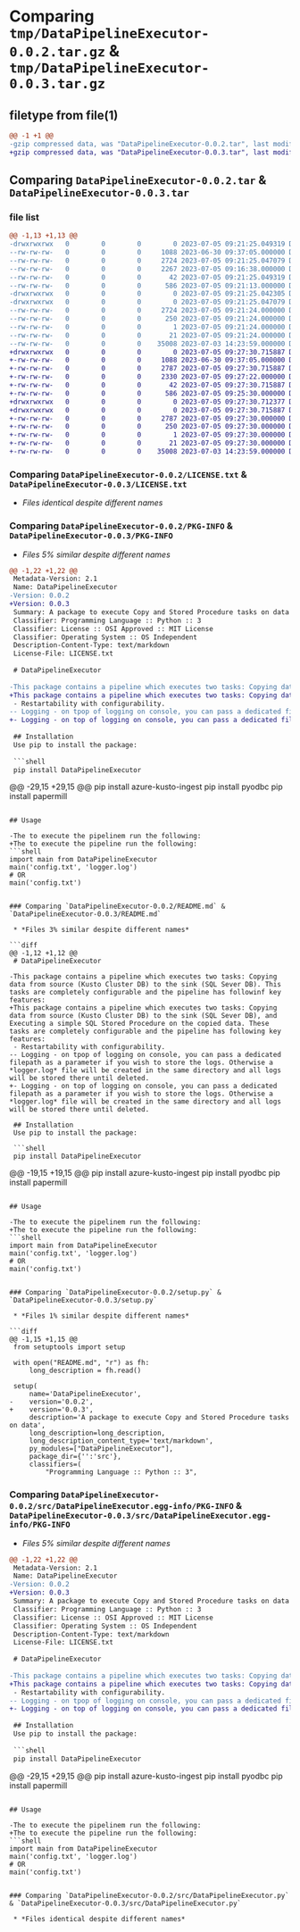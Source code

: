 # Comparing `tmp/DataPipelineExecutor-0.0.2.tar.gz` & `tmp/DataPipelineExecutor-0.0.3.tar.gz`

## filetype from file(1)

```diff
@@ -1 +1 @@
-gzip compressed data, was "DataPipelineExecutor-0.0.2.tar", last modified: Wed Jul  5 09:21:25 2023, max compression
+gzip compressed data, was "DataPipelineExecutor-0.0.3.tar", last modified: Wed Jul  5 09:27:30 2023, max compression
```

## Comparing `DataPipelineExecutor-0.0.2.tar` & `DataPipelineExecutor-0.0.3.tar`

### file list

```diff
@@ -1,13 +1,13 @@
-drwxrwxrwx   0        0        0        0 2023-07-05 09:21:25.049319 DataPipelineExecutor-0.0.2/
--rw-rw-rw-   0        0        0     1088 2023-06-30 09:37:05.000000 DataPipelineExecutor-0.0.2/LICENSE.txt
--rw-rw-rw-   0        0        0     2724 2023-07-05 09:21:25.047079 DataPipelineExecutor-0.0.2/PKG-INFO
--rw-rw-rw-   0        0        0     2267 2023-07-05 09:16:38.000000 DataPipelineExecutor-0.0.2/README.md
--rw-rw-rw-   0        0        0       42 2023-07-05 09:21:25.049319 DataPipelineExecutor-0.0.2/setup.cfg
--rw-rw-rw-   0        0        0      586 2023-07-05 09:21:13.000000 DataPipelineExecutor-0.0.2/setup.py
-drwxrwxrwx   0        0        0        0 2023-07-05 09:21:25.042305 DataPipelineExecutor-0.0.2/src/
-drwxrwxrwx   0        0        0        0 2023-07-05 09:21:25.047079 DataPipelineExecutor-0.0.2/src/DataPipelineExecutor.egg-info/
--rw-rw-rw-   0        0        0     2724 2023-07-05 09:21:24.000000 DataPipelineExecutor-0.0.2/src/DataPipelineExecutor.egg-info/PKG-INFO
--rw-rw-rw-   0        0        0      250 2023-07-05 09:21:24.000000 DataPipelineExecutor-0.0.2/src/DataPipelineExecutor.egg-info/SOURCES.txt
--rw-rw-rw-   0        0        0        1 2023-07-05 09:21:24.000000 DataPipelineExecutor-0.0.2/src/DataPipelineExecutor.egg-info/dependency_links.txt
--rw-rw-rw-   0        0        0       21 2023-07-05 09:21:24.000000 DataPipelineExecutor-0.0.2/src/DataPipelineExecutor.egg-info/top_level.txt
--rw-rw-rw-   0        0        0    35008 2023-07-03 14:23:59.000000 DataPipelineExecutor-0.0.2/src/DataPipelineExecutor.py
+drwxrwxrwx   0        0        0        0 2023-07-05 09:27:30.715887 DataPipelineExecutor-0.0.3/
+-rw-rw-rw-   0        0        0     1088 2023-06-30 09:37:05.000000 DataPipelineExecutor-0.0.3/LICENSE.txt
+-rw-rw-rw-   0        0        0     2787 2023-07-05 09:27:30.715887 DataPipelineExecutor-0.0.3/PKG-INFO
+-rw-rw-rw-   0        0        0     2330 2023-07-05 09:27:22.000000 DataPipelineExecutor-0.0.3/README.md
+-rw-rw-rw-   0        0        0       42 2023-07-05 09:27:30.715887 DataPipelineExecutor-0.0.3/setup.cfg
+-rw-rw-rw-   0        0        0      586 2023-07-05 09:25:30.000000 DataPipelineExecutor-0.0.3/setup.py
+drwxrwxrwx   0        0        0        0 2023-07-05 09:27:30.712377 DataPipelineExecutor-0.0.3/src/
+drwxrwxrwx   0        0        0        0 2023-07-05 09:27:30.715887 DataPipelineExecutor-0.0.3/src/DataPipelineExecutor.egg-info/
+-rw-rw-rw-   0        0        0     2787 2023-07-05 09:27:30.000000 DataPipelineExecutor-0.0.3/src/DataPipelineExecutor.egg-info/PKG-INFO
+-rw-rw-rw-   0        0        0      250 2023-07-05 09:27:30.000000 DataPipelineExecutor-0.0.3/src/DataPipelineExecutor.egg-info/SOURCES.txt
+-rw-rw-rw-   0        0        0        1 2023-07-05 09:27:30.000000 DataPipelineExecutor-0.0.3/src/DataPipelineExecutor.egg-info/dependency_links.txt
+-rw-rw-rw-   0        0        0       21 2023-07-05 09:27:30.000000 DataPipelineExecutor-0.0.3/src/DataPipelineExecutor.egg-info/top_level.txt
+-rw-rw-rw-   0        0        0    35008 2023-07-03 14:23:59.000000 DataPipelineExecutor-0.0.3/src/DataPipelineExecutor.py
```

### Comparing `DataPipelineExecutor-0.0.2/LICENSE.txt` & `DataPipelineExecutor-0.0.3/LICENSE.txt`

 * *Files identical despite different names*

### Comparing `DataPipelineExecutor-0.0.2/PKG-INFO` & `DataPipelineExecutor-0.0.3/PKG-INFO`

 * *Files 5% similar despite different names*

```diff
@@ -1,22 +1,22 @@
 Metadata-Version: 2.1
 Name: DataPipelineExecutor
-Version: 0.0.2
+Version: 0.0.3
 Summary: A package to execute Copy and Stored Procedure tasks on data
 Classifier: Programming Language :: Python :: 3
 Classifier: License :: OSI Approved :: MIT License
 Classifier: Operating System :: OS Independent
 Description-Content-Type: text/markdown
 License-File: LICENSE.txt
 
 # DataPipelineExecutor
 
-This package contains a pipeline which executes two tasks: Copying data from source (Kusto Cluster DB) to the sink (SQL Sever DB). This tasks are completely configurable and the pipeline has followinf key features:
+This package contains a pipeline which executes two tasks: Copying data from source (Kusto Cluster DB) to the sink (SQL Sever DB), and Executing a simple SQL Stored Procedure on the copied data. These tasks are completely configurable and the pipeline has following key features:
 - Restartability with configurability.
-- Logging - on tpop of logging on console, you can pass a dedicated filepath as a parameter if you wish to store the logs. Otherwise a *logger.log* file will be created in the same directory and all logs will be stored there until deleted.
+- Logging - on top of logging on console, you can pass a dedicated filepath as a parameter if you wish to store the logs. Otherwise a *logger.log* file will be created in the same directory and all logs will be stored there until deleted.
 
 ## Installation
 Use pip to install the package:
 
 ```shell
 pip install DataPipelineExecutor
 ```
@@ -29,15 +29,15 @@
 pip install azure-kusto-ingest
 pip install pyodbc
 pip install papermill
 ```
 
 ## Usage
 
-The to execute the pipelinem run the following:
+The to execute the pipeline run the following:
 ```shell
 import main from DataPipelineExecutor
 main('config.txt', 'logger.log')
 # OR
 main('config.txt')
 ```
```

### Comparing `DataPipelineExecutor-0.0.2/README.md` & `DataPipelineExecutor-0.0.3/README.md`

 * *Files 3% similar despite different names*

```diff
@@ -1,12 +1,12 @@
 # DataPipelineExecutor
 
-This package contains a pipeline which executes two tasks: Copying data from source (Kusto Cluster DB) to the sink (SQL Sever DB). This tasks are completely configurable and the pipeline has followinf key features:
+This package contains a pipeline which executes two tasks: Copying data from source (Kusto Cluster DB) to the sink (SQL Sever DB), and Executing a simple SQL Stored Procedure on the copied data. These tasks are completely configurable and the pipeline has following key features:
 - Restartability with configurability.
-- Logging - on tpop of logging on console, you can pass a dedicated filepath as a parameter if you wish to store the logs. Otherwise a *logger.log* file will be created in the same directory and all logs will be stored there until deleted.
+- Logging - on top of logging on console, you can pass a dedicated filepath as a parameter if you wish to store the logs. Otherwise a *logger.log* file will be created in the same directory and all logs will be stored there until deleted.
 
 ## Installation
 Use pip to install the package:
 
 ```shell
 pip install DataPipelineExecutor
 ```
@@ -19,15 +19,15 @@
 pip install azure-kusto-ingest
 pip install pyodbc
 pip install papermill
 ```
 
 ## Usage
 
-The to execute the pipelinem run the following:
+The to execute the pipeline run the following:
 ```shell
 import main from DataPipelineExecutor
 main('config.txt', 'logger.log')
 # OR
 main('config.txt')
 ```
```

### Comparing `DataPipelineExecutor-0.0.2/setup.py` & `DataPipelineExecutor-0.0.3/setup.py`

 * *Files 1% similar despite different names*

```diff
@@ -1,15 +1,15 @@
 from setuptools import setup
 
 with open("README.md", "r") as fh:
     long_description = fh.read()
 
 setup(
     name='DataPipelineExecutor',
-    version='0.0.2',
+    version='0.0.3',
     description='A package to execute Copy and Stored Procedure tasks on data',
     long_description=long_description,
     long_description_content_type='text/markdown',
     py_modules=["DataPipelineExecutor"],
     package_dir={'':'src'},
     classifiers=(
         "Programming Language :: Python :: 3",
```

### Comparing `DataPipelineExecutor-0.0.2/src/DataPipelineExecutor.egg-info/PKG-INFO` & `DataPipelineExecutor-0.0.3/src/DataPipelineExecutor.egg-info/PKG-INFO`

 * *Files 5% similar despite different names*

```diff
@@ -1,22 +1,22 @@
 Metadata-Version: 2.1
 Name: DataPipelineExecutor
-Version: 0.0.2
+Version: 0.0.3
 Summary: A package to execute Copy and Stored Procedure tasks on data
 Classifier: Programming Language :: Python :: 3
 Classifier: License :: OSI Approved :: MIT License
 Classifier: Operating System :: OS Independent
 Description-Content-Type: text/markdown
 License-File: LICENSE.txt
 
 # DataPipelineExecutor
 
-This package contains a pipeline which executes two tasks: Copying data from source (Kusto Cluster DB) to the sink (SQL Sever DB). This tasks are completely configurable and the pipeline has followinf key features:
+This package contains a pipeline which executes two tasks: Copying data from source (Kusto Cluster DB) to the sink (SQL Sever DB), and Executing a simple SQL Stored Procedure on the copied data. These tasks are completely configurable and the pipeline has following key features:
 - Restartability with configurability.
-- Logging - on tpop of logging on console, you can pass a dedicated filepath as a parameter if you wish to store the logs. Otherwise a *logger.log* file will be created in the same directory and all logs will be stored there until deleted.
+- Logging - on top of logging on console, you can pass a dedicated filepath as a parameter if you wish to store the logs. Otherwise a *logger.log* file will be created in the same directory and all logs will be stored there until deleted.
 
 ## Installation
 Use pip to install the package:
 
 ```shell
 pip install DataPipelineExecutor
 ```
@@ -29,15 +29,15 @@
 pip install azure-kusto-ingest
 pip install pyodbc
 pip install papermill
 ```
 
 ## Usage
 
-The to execute the pipelinem run the following:
+The to execute the pipeline run the following:
 ```shell
 import main from DataPipelineExecutor
 main('config.txt', 'logger.log')
 # OR
 main('config.txt')
 ```
```

### Comparing `DataPipelineExecutor-0.0.2/src/DataPipelineExecutor.py` & `DataPipelineExecutor-0.0.3/src/DataPipelineExecutor.py`

 * *Files identical despite different names*

